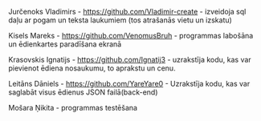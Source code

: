 Jurčenoks Vladimirs - https://github.com/Vladimir-create   -  izveidoja sql daļu ar pogam un teksta laukumiem (tos atrašanās vietu un izskatu)

Kisels Mareks - https://github.com/VenomusBruh  - programmas labošāna un ēdienkartes paradīšana ekranā

Krasovskis Ignatijs - https://github.com/Ignatij3 - uzrakstīja kodu, kas var pievienot ēdiena nosaukumu, to aprakstu un cenu.

Leitāns Dāniels - https://github.com/YareYare0 - Uzrakstīja kodu, kas var saglabāt visus ēdienus JSON failā(back-end)

Mošara Ņikita - programmas testēšana
